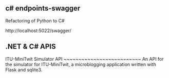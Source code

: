 ## c# endpoints-swagger
Refactoring of Python to  C#


http://localhost:5022/swagger/


## .NET & C# APIS


 ITU-MiniTwit Simulator API
    ~~~~~~~~~~~~~~~~~~~~~~~~~~
    An API for the simulator for ITU-MiniTwit, a microblogging application
    written with Flask and sqlite3.

